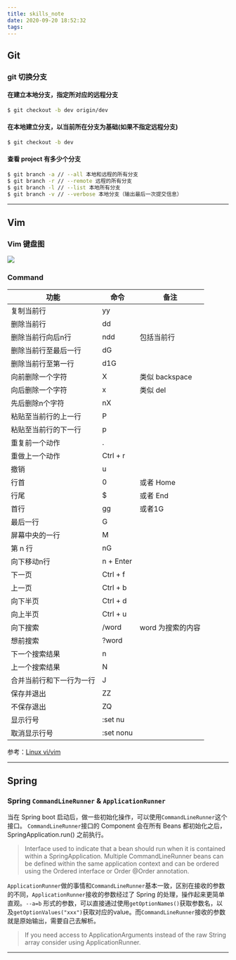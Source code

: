 ```yaml
---
title: skills_note
date: 2020-09-20 18:52:32
tags:
---
```


## Git

### git 切换分支
#### 在建立本地分支，指定所对应的远程分支
```sh
$ git checkout -b dev origin/dev
```

#### 在本地建立分支，以当前所在分支为基础(如果不指定远程分支)
```sh
$ git checkout -b dev
```

#### 查看 project 有多少个分支
```sh
$ git branch -a // --all 本地和远程的所有分支
$ git branch -r // --remote 远程的所有分支
$ git branch -l // --list 本地所有分支
$ git branch -v // --verbose 本地分支（输出最后一次提交信息）
```
---

## Vim

### Vim 键盘图
![](https://www.runoob.com/wp-content/uploads/2015/10/vi-vim-cheat-sheet-sch.gif)

### Command

| 功能 | 命令 | 备注 |
| --- | --- | --- |
| 复制当前行 | yy | 
| 删除当前行 | dd |
| 删除当前行向后n行 | ndd | 包括当前行 | 
| 删除当前行至最后一行 | dG |
| 删除当前行至第一行 | d1G |
| 向前删除一个字符 | X | 类似 backspace |  
| 向后删除一个字符 | x | 类似 del |
| 先后删除n个字符 | nX | 
| 粘贴至当前行的上一行 | P | 
| 粘贴至当前行的下一行 | p | 
| 重复前一个动作 | . | 
| 重做上一个动作 | Ctrl + r |
| 撤销 | u |
| 行首 | 0 | 或者 Home |
| 行尾 | $ | 或者 End | 
| 首行 | gg | 或者1G | 
| 最后一行 | G |
| 屏幕中央的一行 | M |
| 第 n 行 | nG |
| 向下移动n行 | n + Enter |
| 下一页 | Ctrl + f |
| 上一页 | Ctrl + b |
| 向下半页 | Ctrl + d |
| 向上半页 | Ctrl + u |
| 向下搜索 | /word | word 为搜索的内容 | 
| 想前搜索 | ?word |
| 下一个搜索结果 | n |
| 上一个搜索结果 | N |
| 合并当前行和下一行为一行 | J | 
| 保存并退出 | ZZ | 
| 不保存退出 | ZQ |
| 显示行号 | :set nu | 
| 取消显示行号 | :set nonu | 


参考：[Linux vi/vim](https://www.runoob.com/linux/linux-vim.html)

---
## Spring
### Spring `CommandLineRunner` & `ApplicationRunner`

当在 Spring boot 启动后，做一些初始化操作，可以使用`CommandLineRunner`这个接口。
`CommandLineRunner`接口的 Component 会在所有 Beans 都初始化之后，SpringApplication.run() 之前执行。

> Interface used to indicate that a bean should run when it is contained within a SpringApplication. Multiple CommandLineRunner beans can be defined within the same application context and can be ordered using the Ordered interface or Order @Order annotation.

`ApplicationRunner`做的事情和`CommandLineRunner`基本一致，区别在接收的参数的不同，`ApplicationRunner`接收的参数经过了 Spring 的处理，操作起来更简单直观。`--a=b` 形式的参数，可以直接通过使用`getOptionNames()`获取参数名，以及`getOptionValues("xxx")`获取对应的value。而`CommandLineRunner`接收的参数就是原始输出，需要自己去解析。

> If you need access to ApplicationArguments instead of the raw String array consider using ApplicationRunner.

---